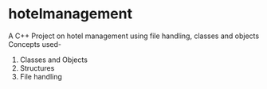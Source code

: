 # hotelmanagement
A C++ Project on hotel management using file handling, classes and objects
Concepts used-
1. Classes and Objects
2. Structures
3. File handling

